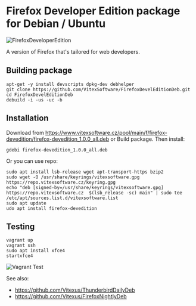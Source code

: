 Firefox Developer Edition package for Debian / Ubuntu
=====================================================

![FirefoxDeveloperEdition](https://raw.githubusercontent.com/VitexSoftware/FirefoxDevelEditionDeb/master/mozicon300.png "DeveloperEdition logo")

A version of Firefox that's tailored for web developers.

Building package
----------------

```shell
apt-get -y install devscripts dpkg-dev debhelper
git clone https://github.com/VitexSoftware/FirefoxDevelEditionDeb.git
cd FirefoxDevelEditionDeb
debuild -i -us -uc -b
```

Installation
------------

Download from https://www.vitexsoftware.cz/pool/main/f/firefox-devedition/firefox-devedition_1.0.0_all.deb or Build package. Then install:

```shell
gdebi firefox-devedition_1.0.0_all.deb
```

Or you can use repo:

```shell
sudo apt install lsb-release wget apt-transport-https bzip2
sudo wget -O /usr/share/keyrings/vitexsoftware.gpg https://repo.vitexsoftware.cz/keyring.gpg
echo "deb [signed-by=/usr/share/keyrings/vitexsoftware.gpg]  https://repo.vitexsoftware.cz  $(lsb_release -sc) main" | sudo tee /etc/apt/sources.list.d/vitexsoftware.list
sudo apt update
udo apt install firefox-devedition
```

Testing
-------
```shell
vagrant up
vagrant ssh
sudo apt install xfce4
startxfce4
```

![Vagrant Test](https://raw.githubusercontent.com/VitexSoftware/FirefoxDevelEditionDeb/master/vagrantubuntu.png "DeveloperEdition in Ubuntu")

See also: 
- https://github.com/Vitexus/ThunderbirdDailyDeb 
- https://github.com/Vitexus/FirefoxNightlyDeb
